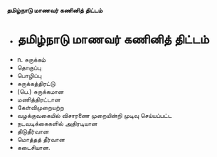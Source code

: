**தமிழ்நாடு மாணவர் கணினித் திட்டம்**
- # தமிழ்நாடு மாணவர் கணினித் திட்டம்
- n. சுருக்கம்
- தொகுப்பு
- பொழிப்பு
- சுருக்கத்திரட்டு
- (பெ.) சுருக்கமான
- மணித்திரட்டான
- கேள்விமுறையற்ற
- வழக்குவகையில் விசாரணை முறையின்றி முடிவு செய்யப்பட்ட
- நடவடிக்கைகளில் அதிரடியான
- திடுதீர்வான
- மொத்தத் தீர்வான
- கடைசியான.

